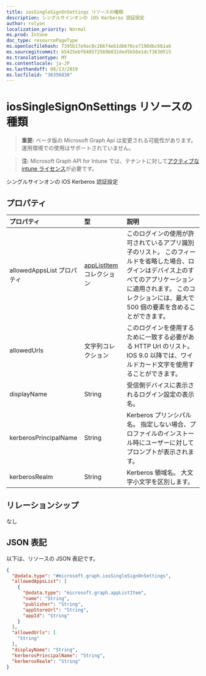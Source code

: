 ```yaml
---
title: iosSingleSignOnSettings リソースの種類
description: シングルサインオンの iOS Kerberos 認証設定
author: rolyon
localization_priority: Normal
ms.prod: Intune
doc_type: resourcePageType
ms.openlocfilehash: 7395b17e9ac8c266f4eb1db676ce7190dbc6b1a6
ms.sourcegitcommit: b5425ebf648572569b032ded5b56e1dcf3830515
ms.translationtype: MT
ms.contentlocale: ja-JP
ms.lasthandoff: 08/13/2019
ms.locfileid: "36356838"
---
```

# <a name="iossinglesignonsettings-resource-type"></a>iosSingleSignOnSettings リソースの種類

> **重要:** ベータ版の Microsoft Graph Api は変更される可能性があります。運用環境での使用はサポートされていません。

> **注:** Microsoft Graph API for Intune では、テナントに対して[アクティブな intune ライセンス](https://go.microsoft.com/fwlink/?linkid=839381)が必要です。

シングルサインオンの iOS Kerberos 認証設定

## <a name="properties"></a>プロパティ
|プロパティ|型|説明|
|:---|:---|:---|
|allowedAppsList プロパティ|[appListItem](../resources/intune-deviceconfig-applistitem.md) コレクション|このログインの使用が許可されているアプリ識別子のリスト。 このフィールドを省略した場合、ログインはデバイス上のすべてのアプリケーションに適用されます。 このコレクションには、最大で 500 個の要素を含めることができます。|
|allowedUrls|文字列コレクション|このログインを使用するために一致する必要がある HTTP Url のリスト。 IOS 9.0 以降では、ワイルドカード文字を使用することができます。|
|displayName|String|受信側デバイスに表示されるログイン設定の表示名。|
|kerberosPrincipalName|String|Kerberos プリンシパル名。 指定しない場合、プロファイルのインストール時にユーザーに対してプロンプトが表示されます。|
|kerberosRealm|String|Kerberos 領域名。 大文字小文字を区別します。|

## <a name="relationships"></a>リレーションシップ
なし

## <a name="json-representation"></a>JSON 表記
以下は、リソースの JSON 表記です。
<!-- {
  "blockType": "resource",
  "@odata.type": "microsoft.graph.iosSingleSignOnSettings"
}
-->
``` json
{
  "@odata.type": "#microsoft.graph.iosSingleSignOnSettings",
  "allowedAppsList": [
    {
      "@odata.type": "microsoft.graph.appListItem",
      "name": "String",
      "publisher": "String",
      "appStoreUrl": "String",
      "appId": "String"
    }
  ],
  "allowedUrls": [
    "String"
  ],
  "displayName": "String",
  "kerberosPrincipalName": "String",
  "kerberosRealm": "String"
}
```



